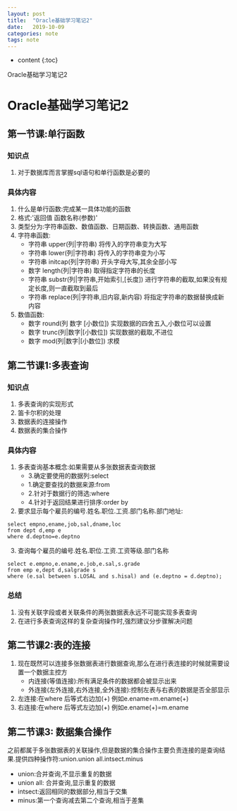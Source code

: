```yaml
---
layout: post
title:  "Oracle基础学习笔记2"
date:   2019-10-09
categories: note
tags: note
---
```


* content
{:toc}

Oracle基础学习笔记2








# Oracle基础学习笔记2

## 第一节课:单行函数
### 知识点
1. 对于数据库而言掌握sql语句和单行函数是必要的

### 具体内容
1. 什么是单行函数:完成某一具体功能的函数
2. 格式:'返回值 函数名称(参数)'
3. 类型分为:字符串函数、数值函数、日期函数、转换函数、通用函数
4. 字符串函数:
    * 字符串 upper(列|字符串)   将传入的字符串变为大写
    * 字符串 lower(列|字符串)   将传入的字符串变为小写
    * 字符串 initcap(列|字符串) 开头字母大写,其余全部小写 
    * 数字   length(列|字符串)  取得指定字符串的长度
    * 字符串 substr(列|字符串,开始索引,[长度])  进行字符串的截取,如果没有规定长度,则一直截取到最后
    * 字符串 replace(列|字符串,旧内容,新内容) 将指定字符串的数据替换成新内容
5. 数值函数:
    * 数字 round(列 数字 [小数位]) 实现数据的四舍五入,小数位可以设置
    * 数字 trunc(列|数字|[小数位]) 实现数据的截取,不进位 
    * 数字 mod(列|数字|[小数位])   求模

## 第二节课1:多表查询
### 知识点
1. 多表查询的实现形式
2. 笛卡尔积的处理
3. 数据表的连接操作
4. 数据表的集合操作

### 具体内容
1. 多表查询基本概念:如果需要从多张数据表查询数据
    * 3.确定要使用的数据列:select
    * 1.确定要查找的数据来源:from
    * 2.针对于数据行的筛选:where
    * 4.针对于返回结果进行排序:order by
2. 要求显示每个雇员的编号.姓名.职位.工资.部门名称.部门地址:
```
select empno,ename,job,sal,dname,loc 
from dept d,emp e 
where d.deptno=e.deptno
```
3. 查询每个雇员的编号.姓名.职位.工资.工资等级.部门名称
```
select e.empno,e.ename,e.job,e.sal,s.grade
from emp e,dept d,salgrade s
where (e.sal between s.LOSAL and s.hisal) and (e.deptno = d.deptno);
```

### 总结
1. 没有关联字段或者关联条件的两张数据表永远不可能实现多表查询
2. 在进行多表查询这样的复杂查询操作时,强烈建议分步骤解决问题 

## 第二节课2:表的连接
1. 现在既然可以连接多张数据表进行数据查询,那么在进行表连接的时候就需要设置一个数据主控方
    * 内连接(等值连接):所有满足条件的数据都会被显示出来
    * 外连接(左外连接,右外连接,全外连接):控制左表与右表的数据是否全部显示 
2. 左连接:在where 后等式右边加(+) 例如e.ename=m.ename(+)
3. 右连接:在where 后等式左边加(+) 例如e.ename(+)=m.ename

## 第二节课3: 数据集合操作
之前都属于多张数据表的关联操作,但是数据的集合操作主要负责连接的是查询结果.提供四种操作符:union.union all.intsect.minus 
* union:合并查询,不显示重复的数据
* union all: 合并查询,显示重复的数据
* intsect:返回相同的数据部分,相当于交集
* minus:第一个查询减去第二个查询,相当于差集  








